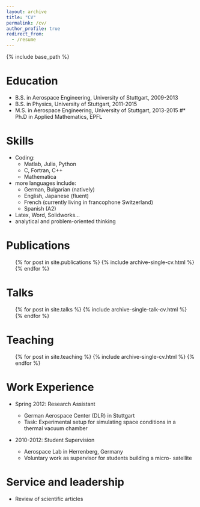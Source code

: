 ```yaml
---
layout: archive
title: "CV"
permalink: /cv/
author_profile: true
redirect_from:
  - /resume
---
```


{% include base_path %}

Education
=====
* B.S. in Aerospace Engineering, University of Stuttgart, 2009-2013
* B.S. in Physics, University of Stuttgart, 2011-2015
* M.S. in Aerospace Engineering, University of Stuttgart, 2013-2015
#* Ph.D in Applied Mathematics, EPFL
  
Skills
=====
* Coding:
  * Matlab, Julia, Python
  * C, Fortran, C++
  * Mathematica
* more languages include:
  * German, Bulgarian (natively)
  * English, Japanese (fluent)
  * French (currently living in francophone Switzerland)
  * Spanish (A2)
* Latex, Word, Solidworks...
* analytical and problem-oriented thinking

Publications
=====
  <ul>{% for post in site.publications %}
    {% include archive-single-cv.html %}
  {% endfor %}</ul>
  
Talks
=====
  <ul>{% for post in site.talks %}
    {% include archive-single-talk-cv.html %}
  {% endfor %}</ul>
  
Teaching
=====
  <ul>{% for post in site.teaching %}
    {% include archive-single-cv.html %}
  {% endfor %}</ul>
  
Work Experience
=====
* Spring 2012: Research Assistant
  * German Aerospace Center (DLR) in Stuttgart
  * Task: Experimental setup for simulating space conditions in a thermal vacuum chamber

* 2010-2012: Student Supervision
  * Aerospace Lab in Herrenberg, Germany
  * Voluntary work as supervisor for students building a micro- satellite
  
Service and leadership
=====
* Review of scientific articles
